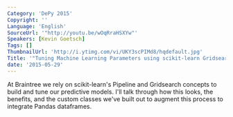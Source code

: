 ```yaml
---
Category: 'DePy 2015'
Copyright: ''
Language: 'English'
SourceUrl: '"http://youtu.be/wOqRraHSXYw"'
Speakers: [Kevin Goetsch]
Tags: []
ThumbnailUrl: 'http://i.ytimg.com/vi/UKY3scPIMd8/hqdefault.jpg'
Title: '"Tuning Machine Learning Parameters using scikit-learn Gridsearch"'
date: '2015-05-29'
---
```

At Braintree we rely on scikit-learn's Pipeline and Gridsearch concepts to build and tune our predictive models. I'll talk through how this looks, the benefits, and the custom classes we've built out to augment this process to integrate Pandas dataframes. 
